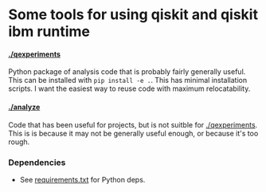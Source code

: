 # Some tools for using qiskit and qiskit ibm runtime

#### [./qexperiments](./qexperiments)

Python package of analysis code that is probably fairly generally useful. This can be installed
with `pip install -e .`. This has minimal installation scripts. I want the easiest way
to reuse code with maximum relocatability.


#### [./analyze](./analyze)

Code that has been useful for projects, but is not suitble for [./qexperiments](./qexperiments).
This is is because it may not be generally useful enough, or because it's too rough.

### Dependencies

* See [requirements.txt](./requirements.txt) for Python deps.
